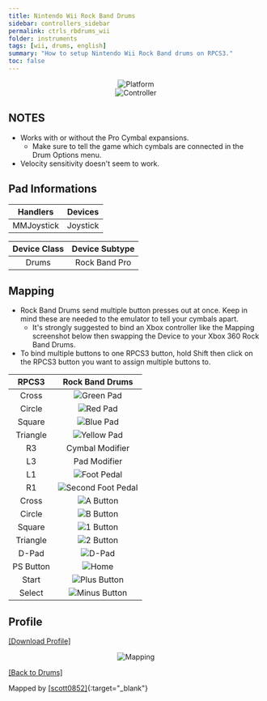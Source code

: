 ```yaml
---
title: Nintendo Wii Rock Band Drums
sidebar: controllers_sidebar
permalink: ctrls_rbdrums_wii
folder: instruments
tags: [wii, drums, english]
summary: "How to setup Nintendo Wii Rock Band drums on RPCS3."
toc: false
---
```


<div align="center"> <img src="https://carlmylo.github.io/docu-rpcs3/images/instruments/plat/wii.png" alt="Platform" title="Platform"></div>

<div align="center"> <img src="https://carlmylo.github.io/docu-rpcs3/images/instruments/cont/wiirbdrmscontroller.png" alt="Controller" title="Controller"></div>

## NOTES

* Works with or without the Pro Cymbal expansions.
	* Make sure to tell the game which cymbals are connected in the Drum Options menu.
* Velocity sensitivity doesn't seem to work.

## Pad Informations

| Handlers | Devices |
|:------------------:|:---------------------:|
| MMJoystick | Joystick |

| Device Class | Device Subtype |
|:------------------:|:---------------------:|
| Drums | Rock Band Pro |

## Mapping

* Rock Band Drums send multiple button presses out at once. Keep in mind these are needed to the emulator to tell your cymbals apart.
	* It's strongly suggested to bind an Xbox controller like the Mapping screenshot below then swapping the Device to your Xbox 360 Rock Band Drums.
* To bind multiple buttons to one RPCS3 button, hold Shift then click on the RPCS3 button you want to assign multiple buttons to.

| **RPCS3**    | **Rock Band Drums** |
|:--------:|:-------------------:|
| Cross | ![Green Pad](https://carlmylo.github.io/docu-rpcs3/images/btns/drms/rb/gp.png "Green Pad") |
| Circle | ![Red Pad](https://carlmylo.github.io/docu-rpcs3/images/btns/drms/rb/rp.png "Red Pad") |
| Square | ![Blue Pad](https://carlmylo.github.io/docu-rpcs3/images/btns/drms/rb/bp.png "Blue Pad") |
| Triangle | ![Yellow Pad](https://carlmylo.github.io/docu-rpcs3/images/btns/drms/rb/yp.png "Yellow Pad") |
| R3 | Cymbal Modifier |
| L3 | Pad Modifier |
| L1 | ![Foot Pedal](https://carlmylo.github.io/docu-rpcs3/images/btns/drms/rb/kp.png "Foot Pedal") |
| R1 | ![Second Foot Pedal](https://carlmylo.github.io/docu-rpcs3/images/btns/drms/rb/kp.png "Second Foot Pedal") |
| Cross | ![A Button](https://carlmylo.github.io/docu-rpcs3/images/btns/ctrls/wii/a.png "A Button") |
| Circle | ![B Button](https://carlmylo.github.io/docu-rpcs3/images/btns/ctrls/wii/b.png "B Button") |
| Square | ![1 Button](https://carlmylo.github.io/docu-rpcs3/images/btns/ctrls/wii/1.png "1 Button") |
| Triangle | ![2 Button](https://carlmylo.github.io/docu-rpcs3/images/btns/ctrls/wii/2.png "2 Button") |
| D-Pad | ![D-Pad](https://carlmylo.github.io/docu-rpcs3/images/btns/ctrls/wii/dpad.png "D-Pad") |
| PS Button | ![Home](https://carlmylo.github.io/docu-rpcs3/images/btns/drms/rb/home.png "Home") |
| Start | ![Plus Button](https://carlmylo.github.io/docu-rpcs3/images/btns/ctrls/wii/plu.png "Plus Button") |
| Select | ![Minus Button](https://carlmylo.github.io/docu-rpcs3/images/btns/ctrls/wii/min.png "Minus Button") |

## Profile

[[Download Profile]](https://github.com/carlmylo/docu-rpcs3/raw/gh-pages/downloads/instrument-repo/Wii%20Rock%20Band%20Drums.7z)

<div align="center"> <img src="https://carlmylo.github.io/docu-rpcs3/images/instruments/maps/drmswiirbmapping.png" alt="Mapping" title="Mapping"></div>

[[Back to Drums]](https://carlmylo.github.io/docu-rpcs3/ctrls_drums)

Mapped by [[scott0852]](https://twitter.com/scott0852){:target="_blank"}